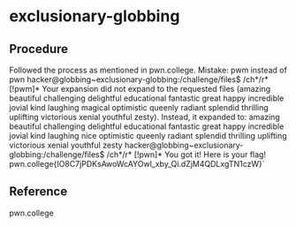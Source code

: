 # exclusionary-globbing
## Procedure
Followed the process as mentioned in pwn.college. Mistake: pwm instead of pwn
hacker@globbing~exclusionary-globbing:/challenge/files$ /ch*/r* [!pwm]*
Your expansion did not expand to the requested files (amazing beautiful
challenging delightful educational fantastic great happy incredible jovial kind
laughing magical optimistic queenly radiant splendid thrilling uplifting
victorious xenial youthful zesty).
Instead, it expanded to:
amazing beautiful challenging delightful educational fantastic great happy incredible jovial kind laughing nice optimistic queenly radiant splendid thrilling uplifting victorious xenial youthful zesty
hacker@globbing~exclusionary-globbing:/challenge/files$ /ch*/r* [!pwn]*
You got it! Here is your flag!
pwn.college{IO8C7jPDKsAwoWcAYOwl_xby_Qi.dZjM4QDLxgTN1czW}`
## Reference
pwn.college
